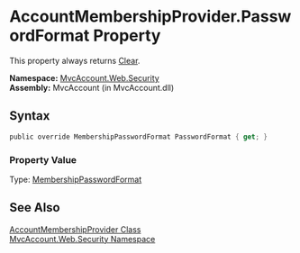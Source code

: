 AccountMembershipProvider.PasswordFormat Property
=================================================
This property always returns [Clear][1].

**Namespace:** [MvcAccount.Web.Security][2]  
**Assembly:** MvcAccount (in MvcAccount.dll)

Syntax
------

```csharp
public override MembershipPasswordFormat PasswordFormat { get; }
```

### Property Value
Type: [MembershipPasswordFormat][1]

See Also
--------
[AccountMembershipProvider Class][3]  
[MvcAccount.Web.Security Namespace][2]  

[1]: http://msdn2.microsoft.com/en-us/library/fx3ae0xh
[2]: ../README.md
[3]: README.md